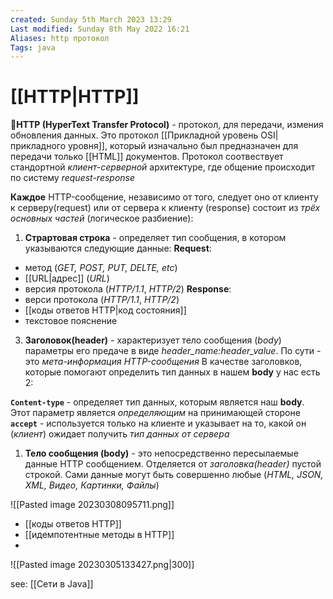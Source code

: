 ```yaml
---
created: Sunday 5th March 2023 13:29
Last modified: Sunday 8th May 2022 16:21
Aliases: http протокол
Tags: java
---
```


# [[HTTP|HTTP]]

📌**HTTP (HyperText Transfer Protocol)** - протокол, для передачи, измения обновления данных. Это протокол [[Прикладной уровень OSI|прикладного уровня]], который изначально был предназначен для передачи только [[HTML]] документов.
Протокол соотвествует стандортной *клиент-серверной* архитектуре, где общение происходит по систему *request-response*

**Каждое** HTTP-сообщение, независимо от того, следует оно от клиенту к серверу(request) или от сервера к клиенту (response) состоит из *трёх основных частей* (логическое разбиение):

1. **Страртовая строка** - определяет тип сообщения, в котором указываются следующие данные:
**Request**:
- метод (*GET, POST, PUT, DELTE, etc*)
- [[URL|адрес]] (*URL*)
- версия протокола (*HTTP/1.1*, *HTTP/2*)
**Response**:
- верси протокола (*HTTP/1.1*, *HTTP/2*)  
- [[коды ответов HTTP|код состояния]]
- текстовое пояснение

3. **Заголовок(header)** - характеризует тело сообщения (*body*) параметры его предаче в виде *header_name:header_value*. По сути - это *мета-информация HTTP-сообщения* 
В качестве заголовков, которые помогают определить тип данных в нашем **body** у нас есть 2:

**`Content-type`** - определяет тип данных, которым является наш **body**. Этот параметр является *определяющим* на принимающей стороне
**`accept`** - используется только на клиенте и указывает на то, какой он (*клиент*) ожидает получить *тип данных от сервера*

1. **Тело сообщения (body)** - это непосредственно пересылаемые данные HTTP сообщением. Отделяется от *заголовка(header)* пустой строкой. Сами данные могут быть совершенно любые (*HTML, JSON, XML, Видео, Картинки, Файлы*)

![[Pasted image 20230308095711.png]]

 
- [[коды ответов HTTP]]
- [[идемпотентные методы в HTTP]]
- 

![[Pasted image 20230305133427.png|300]]

see: [[Сети в Java]]